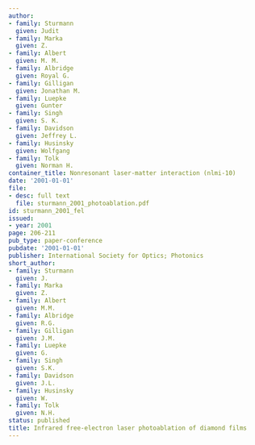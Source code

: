 ```yaml
---
author:
- family: Sturmann
  given: Judit
- family: Marka
  given: Z.
- family: Albert
  given: M. M.
- family: Albridge
  given: Royal G.
- family: Gilligan
  given: Jonathan M.
- family: Luepke
  given: Gunter
- family: Singh
  given: S. K.
- family: Davidson
  given: Jeffrey L.
- family: Husinsky
  given: Wolfgang
- family: Tolk
  given: Norman H.
container_title: Nonresonant laser-matter interaction (nlmi-10)
date: '2001-01-01'
file:
- desc: full text
  file: sturmann_2001_photoablation.pdf
id: sturmann_2001_fel
issued:
- year: 2001
page: 206-211
pub_type: paper-conference
pubdate: '2001-01-01'
publisher: International Society for Optics; Photonics
short_author:
- family: Sturmann
  given: J.
- family: Marka
  given: Z.
- family: Albert
  given: M.M.
- family: Albridge
  given: R.G.
- family: Gilligan
  given: J.M.
- family: Luepke
  given: G.
- family: Singh
  given: S.K.
- family: Davidson
  given: J.L.
- family: Husinsky
  given: W.
- family: Tolk
  given: N.H.
status: published
title: Infrared free-electron laser photoablation of diamond films
---
```

